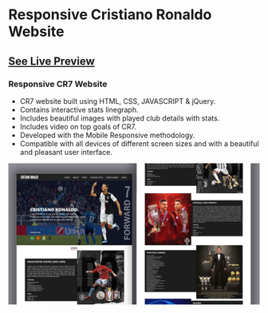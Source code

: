 # Responsive Cristiano Ronaldo Website

## [See Live Preview](https://cr7-ronaldo.netlify.app/)

###  Responsive CR7 Website

- CR7 website built using HTML, CSS, JAVASCRIPT & jQuery.
- Contains interactive stats linegraph.
- Includes beautiful images with played club details with stats.
- Includes video on top goals of CR7.
- Developed with the Mobile Responsive methodology.
- Compatible with all devices of different screen sizes and with a beautiful and pleasant user interface.



![cr7-website](images/preview.png)